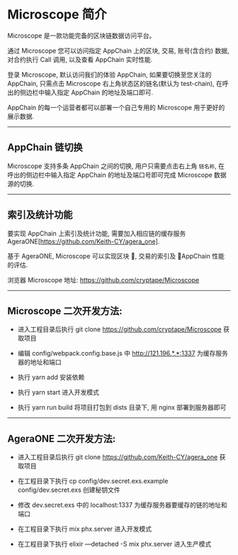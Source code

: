 # Microscope 简介

Microscope 是一款功能完备的区块链数据访问平台。

通过 Microscope 您可以访问指定 AppChain 上的区块, 交易, 账号(含合约) 数据, 对合约执行 Call 调用, 以及查看 AppChain 实时性能.

登录 Microscope, 默认访问我们的体验 AppChain, 如果要切换至您关注的 AppChain, 只需点击 Microscope 右上角状态区的链名(默认为 test-chain), 在呼出的侧边栏中输入指定 AppChain 的地址及端口即可.

AppChain 的每一个运营者都可以部署一个自己专用的 Microscope 用于更好的展示数据.

---

## AppChain 链切换

Microscope 支持多条 AppChain 之间的切换, 用户只需要点击右上角 `链名称`, 在呼出的侧边栏中输入指定 AppChain 的地址及端口号即可完成 Microscope 数据源的切换.

---

## 索引及统计功能

要实现 AppChain 上索引及统计功能, 需要加入相应链的缓存服务 AgeraONE[https://github.com/Keith-CY/agera_one].

基于 AgeraONE, Microscope 可以实现区块 , 交易的索引及 AppChain 性能的评估.

浏览器 Microscope 地址: https://github.com/cryptape/Microscope

---

## Microscope 二次开发方法:

- 进入工程目录后执行 git clone https://github.com/cryptape/Microscope 获取项目

- 编辑 config/webpack.config.base.js 中 http://121.196.*.*:1337 为缓存服务器的地址和端口

- 执行 yarn add 安装依赖

- 执行 yarn start 进入开发模式

- 执行 yarn run build 将项目打包到 dists 目录下, 用 nginx 部署到服务器即可

---

## AgeraONE 二次开发方法:

- 进入工程目录后执行 git clone https://github.com/Keith-CY/agera_one 获取项目

- 在工程目录下执行 cp config/dev.secret.exs.example config/dev.secret.exs 创建秘钥文件

- 修改 dev.secret.exs 中的 localhost:1337 为缓存服务器要缓存的链的地址和端口

- 在工程目录下执行 mix phx.server 进入开发模式

- 在工程目录下执行 elixir —detached -S mix phx.server 进入生产模式
